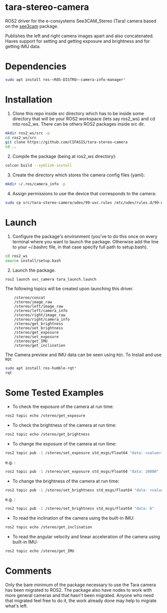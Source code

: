 tara-stereo-camera
==================

ROS2 driver for the e-consystems See3CAM_Stereo (Tara) camera based on the 
[see3cam](https://github.com/dilipkumar25/see3cam) package.

Publishes the left and right camera images apart and also concatenated. Haves support for setting and getting exposure and brightness and for getting IMU data.

Dependencies
============
```bash
sudo apt install ros-<ROS-DISTRO>-camera-info-manager*
```

Installation
============

1) Clone this repo inside src directory which has to be inside some directory that will be your ROS2 workspace (lets say ros2_ws) and cd into ros2_ws. There can be others ROS2 packages inside src dir.
```bash
mkdir ros2_ws/src -p
cd ros2_ws/src
git clone https://github.com/CIFASIS/tara-stereo-camera
cd ..
```
2) Compile the package (being at ros2_ws directory):
```bash
colcon build --symlink-install
```
3) Create the directory which stores the camera config files (yaml):
```bash
mkdir ~/.ros/camera_info -p 
```
4) Assign permissions to use the device that corresponds to the camera:
```bash
sudo cp src/tara-stereo-camera/udev/99-uvc.rules /etc/udev/rules.d/99-uvc.rules
```

Launch
======

1) Configure the package's environment (you've to do this once on every terminal where you want to launch the package. Otherwise add the line to your ~/.bashrc file, in that case specify full path to setup.bash).
```bash
cd ros2_ws
source install/setup.bash
```
2) Launch the package.
```bash
ros2 launch uvc_camera tara_launch.launch
```

The following topics will be created upon launching this driver.
```
    /stereo/concat
    /stereo/image_raw
    /stereo/left/image_raw
    /stereo/left/camera_info
    /stereo/right/image_raw
    /stereo/right/camera_info
    /stereo/get_brightness
    /stereo/set_brightness
    /stereo/get_exposure
    /stereo/set_exposure
    /stereo/get_IMU
    /stereo/get_inclination
```

The Camera preview and IMU data can be seen using `RQt`.
To Install and use `RQt`
```bash
sudo apt install ros-humble-rqt*
rqt
```

Some Tested Examples
====================

* To check the exposure of the camera at run time:

```bash
ros2 topic echo /stereo/get_exposure
```
    
* To check the brightness of the camera at run time:

```bash
ros2 topic echo /stereo/get_brightness
```
    
* To change the exposure of the camera at run time:

```bash
ros2 topic pub -1 /stereo/set_exposure std_msgs/Float64 "data: <value>"
```

e.g. :

```bash
ros2 topic pub -1 /stereo/set_exposure std_msgs/Float64 "data: 20000"
```

* To change the brightness of the camera at run time:

```bash
ros2 topic pub -1 /stereo/set_brightness std_msgs/Float64 "data: <value>"
```

e.g. :

```bash
ros2 topic pub -1 /stereo/set_brightness std_msgs/Float64 "data: 6"
```

* To read the inclination of the camera using the built-in IMU:

```bash
ros2 topic echo /stereo/get_inclination
```

* To read the angular velocity and linear acceleration of the camera using built-in IMU:

```bash
ros2 topic echo /stereo/get_IMU
```

Comments
========

Only the bare minimum of the package necessary to use the Tara camera has been migrated to ROS2.
The package also have nodes to work with more general cameras and that hasn't been migrated.
Anyone who need that migrated feel free to do it, the work already done may help to migrate what's left.
